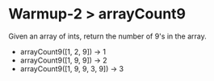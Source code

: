# Warmup-2 > arrayCount9

Given an array of ints, return the number of 9's in the array.

- arrayCount9([1, 2, 9]) → 1
- arrayCount9([1, 9, 9]) → 2
- arrayCount9([1, 9, 9, 3, 9]) → 3